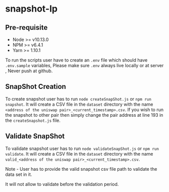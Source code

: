 # snapshot-lp

## Pre-requisite
- Node >= v10.13.0
- NPM >= v6.4.1
- Yarn >= 1.10.1

To run the scripts user have to create an `.env` file which should have `.env.sample` variables, Please make sure `.env` always live locally or at server , Never push at github.

## SnapShot Creation
To create snapshot user has to run `node createSnapShot.js` or `npm run snapshot`. It will create a CSV file in the `dataset` directory with the name `<address of the uniswap pair>_<current_timestamp>.csv`. If you wish to run the snapshot to other pair then simply change the pair address at line 193 in the `createSnapshot.js` file.

## Validate SnapShot
To validate snapshot user has to run `node validateSnapShot.js` or `npm run validate`. It will create a CSV file in the `dataset` directory with the name `valid_<address of the uniswap pair>_<current_timestamp>.csv`. 

Note - User has to provide the valid snapshot csv file path to validate the data set in it.

It will not allow to validate before the validation period.